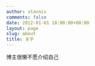 ```yaml
---
author: stannis
comments: false
date: 2012-01-01 18:00:00+00:00
layout: page
slug: about
title: 关于
---
```


博主很懒不愿介绍自己
